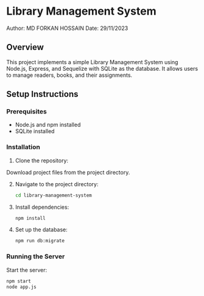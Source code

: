 # Library Management System

Author: MD FORKAN HOSSAIN
Date: 29/11/2023

## Overview

This project implements a simple Library Management System using Node.js, Express, and Sequelize with SQLite as the database. It allows users to manage readers, books, and their assignments.

## Setup Instructions

### Prerequisites

- Node.js and npm installed
- SQLite installed

### Installation

1. Clone the repository:

Download project files from the project directory.

2. Navigate to the project directory:

    ```bash
    cd library-management-system
    ```

3. Install dependencies:

    ```bash
    npm install
    ```

4. Set up the database:

    ```bash
    npm run db:migrate
    ```

### Running the Server

Start the server:

```bash
npm start
node app.js
